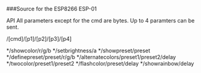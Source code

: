 ###Source for the ESP8266 ESP-01

API
All parameters except for the cmd are bytes. Up to 4 paramters can be sent.

/[cmd]/[p1]/[p2]/[p3]/[p4]

*/showcolor/r/g/b
*/setbrightness/a
*/showpreset/preset
*/definepreset/preset/r/g/b
*/alternatecolors/preset1/preset2/delay
*/twocolor/preset1/preset2
*/flashcolor/preset/delay
*/showrainbow/delay
